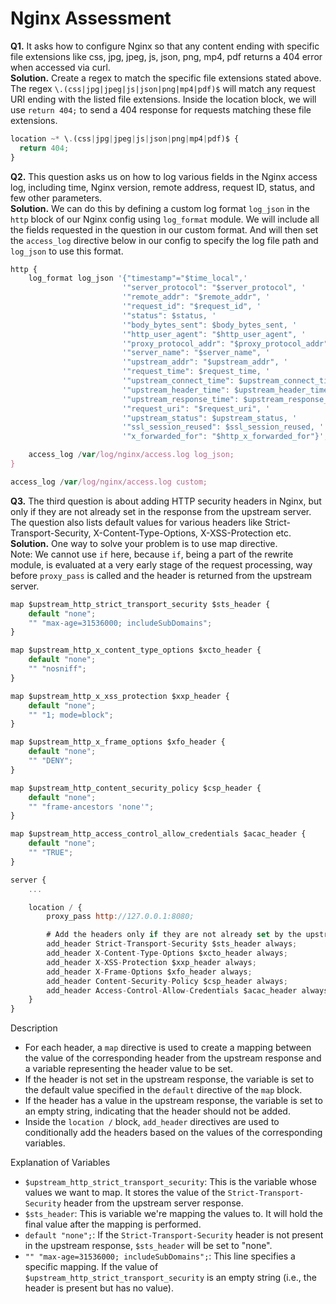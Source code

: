 # Nginx Assessment
**Q1.** It asks how to configure Nginx so that any content ending with specific file extensions like css, jpg, jpeg, js, json, png, mp4, pdf returns a 404 error when accessed via curl. <br>
**Solution.** Create a regex to match the specific file extensions stated above. The regex `\.(css|jpg|jpeg|js|json|png|mp4|pdf)$` will match any request URI ending with the listed file extensions. Inside the location block, we will use `return 404;` to send a 404 response for requests matching these file extensions.
```js
location ~* \.(css|jpg|jpeg|js|json|png|mp4|pdf)$ {
  return 404;
}
```

**Q2.** This question asks us on how to log various fields in the Nginx access log, including time, Nginx version, remote address, request ID, status, and few other parameters. <br>
**Solution.** We can do this by defining a custom log format `log_json` in the `http` block of our Nginx config using `log_format` module. We will include all the fields requested in the question in our custom format. And will then set the `access_log` directive below in our config to specify the log file path and `log_json` to use this format.
```js
http {
    log_format log_json '{"timestamp"="$time_local",'
                         '"server_protocol": "$server_protocol", '
                         '"remote_addr": "$remote_addr", '
                         '"request_id": "$request_id", '
                         '"status": $status, '
                         '"body_bytes_sent": $body_bytes_sent, '
                         '"http_user_agent": "$http_user_agent", '
                         '"proxy_protocol_addr": "$proxy_protocol_addr", '
                         '"server_name": "$server_name", '
                         '"upstream_addr": "$upstream_addr", '
                         '"request_time": $request_time, '
                         '"upstream_connect_time": $upstream_connect_time, '
                         '"upstream_header_time": $upstream_header_time, '
                         '"upstream_response_time": $upstream_response_time, '
                         '"request_uri": "$request_uri", '
                         '"upstream_status": $upstream_status, '
                         '"ssl_session_reused": $ssl_session_reused, '
                         '"x_forwarded_for": "$http_x_forwarded_for"}';

    access_log /var/log/nginx/access.log log_json;
}
```
```js
access_log /var/log/nginx/access.log custom;
```

**Q3.** The third question is about adding HTTP security headers in Nginx, but only if they are not already set in the response from the upstream server. The question also lists default values for various headers like Strict-Transport-Security, X-Content-Type-Options, X-XSS-Protection etc. <br>
**Solution.**  One way to solve your problem is to use map directive. <br>
    Note: We cannot use `if` here, because `if`, being a part of the rewrite module, is evaluated at a very early stage of the request processing, way before `proxy_pass` is called and the header is returned from the upstream server.
```js
map $upstream_http_strict_transport_security $sts_header {
    default "none";
    "" "max-age=31536000; includeSubDomains";
}

map $upstream_http_x_content_type_options $xcto_header {
    default "none";
    "" "nosniff";
}

map $upstream_http_x_xss_protection $xxp_header {
    default "none";
    "" "1; mode=block";
}

map $upstream_http_x_frame_options $xfo_header {
    default "none";
    "" "DENY";
}

map $upstream_http_content_security_policy $csp_header {
    default "none";
    "" "frame-ancestors 'none'";
}

map $upstream_http_access_control_allow_credentials $acac_header {
    default "none";
    "" "TRUE";
}

server {
    ...

    location / {
        proxy_pass http://127.0.0.1:8080;

        # Add the headers only if they are not already set by the upstream
        add_header Strict-Transport-Security $sts_header always;
        add_header X-Content-Type-Options $xcto_header always;
        add_header X-XSS-Protection $xxp_header always;
        add_header X-Frame-Options $xfo_header always;
        add_header Content-Security-Policy $csp_header always;
        add_header Access-Control-Allow-Credentials $acac_header always;
    }
}

```
Description
- For each header, a `map` directive is used to create a mapping between the value of the corresponding header from the upstream response and a variable representing the header value to be set.
- If the header is not set in the upstream response, the variable is set to the default value specified in the `default` directive of the `map` block.
- If the header has a value in the upstream response, the variable is set to an empty string, indicating that the header should not be added.
- Inside the `location /` block, `add_header` directives are used to conditionally add the headers based on the values of the corresponding variables.

Explanation of Variables
- `$upstream_http_strict_transport_security`: This is the variable whose values we want to map. It stores the value of the `Strict-Transport-Security` header from the upstream server response.
- `$sts_header`: This is variable we're mapping the values to. It will hold the final value after the mapping is performed.
- `default "none";`: If the `Strict-Transport-Security` header is not present in the upstream response, `$sts_header` will be set to "none".
- `"" "max-age=31536000; includeSubDomains";`: This line specifies a specific mapping. If the value of `$upstream_http_strict_transport_security` is an empty string (i.e., the header is present but has no value).
